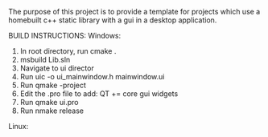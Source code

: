 The purpose of this project is to provide a template for projects which use a homebuilt c++ static library with a gui in a desktop application.

BUILD INSTRUCTIONS:
Windows:
1) In root directory, run
cmake .
2) msbuild Lib.sln
3) Navigate to ui director
4) Run uic -o ui_mainwindow.h mainwindow.ui
5) Run qmake -project
6) Edit the .pro file to add:
   QT += core gui widgets
7) Run qmake ui.pro
8) Run nmake release

Linux:
